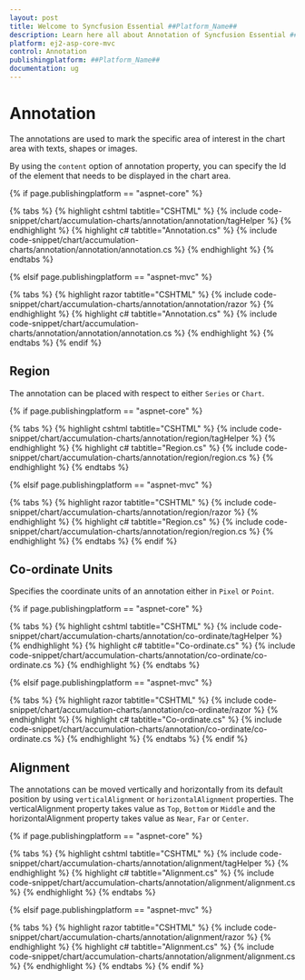 ```yaml
---
layout: post
title: Welcome to Syncfusion Essential ##Platform_Name##
description: Learn here all about Annotation of Syncfusion Essential ##Platform_Name## widgets based on HTML5 and jQuery.
platform: ej2-asp-core-mvc
control: Annotation
publishingplatform: ##Platform_Name##
documentation: ug
---
```



# Annotation

The annotations are used to mark the specific area of interest in the chart area with texts, shapes or images.

<!-- markdownlint-disable MD033 -->

By using the <code>content</code> option of annotation property, you can specify the Id of the element that needs to be displayed in the chart area.

{% if page.publishingplatform == "aspnet-core" %}

{% tabs %}
{% highlight cshtml tabtitle="CSHTML" %}
{% include code-snippet/chart/accumulation-charts/annotation/annotation/tagHelper %}
{% endhighlight %}
{% highlight c# tabtitle="Annotation.cs" %}
{% include code-snippet/chart/accumulation-charts/annotation/annotation/annotation.cs %}
{% endhighlight %}
{% endtabs %}

{% elsif page.publishingplatform == "aspnet-mvc" %}

{% tabs %}
{% highlight razor tabtitle="CSHTML" %}
{% include code-snippet/chart/accumulation-charts/annotation/annotation/razor %}
{% endhighlight %}
{% highlight c# tabtitle="Annotation.cs" %}
{% include code-snippet/chart/accumulation-charts/annotation/annotation/annotation.cs %}
{% endhighlight %}
{% endtabs %}
{% endif %}



## Region

The annotation can be placed with respect to either `Series` or `Chart`.

{% if page.publishingplatform == "aspnet-core" %}

{% tabs %}
{% highlight cshtml tabtitle="CSHTML" %}
{% include code-snippet/chart/accumulation-charts/annotation/region/tagHelper %}
{% endhighlight %}
{% highlight c# tabtitle="Region.cs" %}
{% include code-snippet/chart/accumulation-charts/annotation/region/region.cs %}
{% endhighlight %}
{% endtabs %}

{% elsif page.publishingplatform == "aspnet-mvc" %}

{% tabs %}
{% highlight razor tabtitle="CSHTML" %}
{% include code-snippet/chart/accumulation-charts/annotation/region/razor %}
{% endhighlight %}
{% highlight c# tabtitle="Region.cs" %}
{% include code-snippet/chart/accumulation-charts/annotation/region/region.cs %}
{% endhighlight %}
{% endtabs %}
{% endif %}



## Co-ordinate Units

Specifies the coordinate units of an annotation either in `Pixel` or `Point`.

{% if page.publishingplatform == "aspnet-core" %}

{% tabs %}
{% highlight cshtml tabtitle="CSHTML" %}
{% include code-snippet/chart/accumulation-charts/annotation/co-ordinate/tagHelper %}
{% endhighlight %}
{% highlight c# tabtitle="Co-ordinate.cs" %}
{% include code-snippet/chart/accumulation-charts/annotation/co-ordinate/co-ordinate.cs %}
{% endhighlight %}
{% endtabs %}

{% elsif page.publishingplatform == "aspnet-mvc" %}

{% tabs %}
{% highlight razor tabtitle="CSHTML" %}
{% include code-snippet/chart/accumulation-charts/annotation/co-ordinate/razor %}
{% endhighlight %}
{% highlight c# tabtitle="Co-ordinate.cs" %}
{% include code-snippet/chart/accumulation-charts/annotation/co-ordinate/co-ordinate.cs %}
{% endhighlight %}
{% endtabs %}
{% endif %}



## Alignment

The annotations can be moved vertically and horizontally from its default position by using `verticalAlignment`
or `horizontalAlignment` properties. The verticalAlignment property takes value as `Top`, `Bottom` or `Middle` and the
horizontalAlignment property takes value as `Near`, `Far` or `Center`.

{% if page.publishingplatform == "aspnet-core" %}

{% tabs %}
{% highlight cshtml tabtitle="CSHTML" %}
{% include code-snippet/chart/accumulation-charts/annotation/alignment/tagHelper %}
{% endhighlight %}
{% highlight c# tabtitle="Alignment.cs" %}
{% include code-snippet/chart/accumulation-charts/annotation/alignment/alignment.cs %}
{% endhighlight %}
{% endtabs %}

{% elsif page.publishingplatform == "aspnet-mvc" %}

{% tabs %}
{% highlight razor tabtitle="CSHTML" %}
{% include code-snippet/chart/accumulation-charts/annotation/alignment/razor %}
{% endhighlight %}
{% highlight c# tabtitle="Alignment.cs" %}
{% include code-snippet/chart/accumulation-charts/annotation/alignment/alignment.cs %}
{% endhighlight %}
{% endtabs %}
{% endif %}

